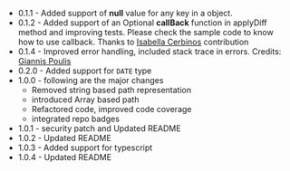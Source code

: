 -   0.1.1 - Added support of **null** value for any key in a object.
-   0.1.2 - Added support of an Optional **callBack** function in applyDiff method and improving tests. Please check the sample code to know how to use callback. Thanks to [Isabella Cerbinos][1] contribution
-   0.1.4 - Improved error handling, included stack trace in errors. Credits: [Giannis Poulis][2]
-   0.2.0 - Added support for `DATE` type
-   1.0.0 - following are the major changes
    -   Removed string based path representation
    -   introduced Array based path
    -   Refactored code, improved code coverage
    -   integrated repo badges
-   1.0.1 - security patch and Updated README
-   1.0.2 - Updated README
-   1.0.3 - Added support for typescript
-   1.0.4 - Updated README

[1]: https://github.com/IsabellaCerbino

[2]: https://github.com/ioanniswd
